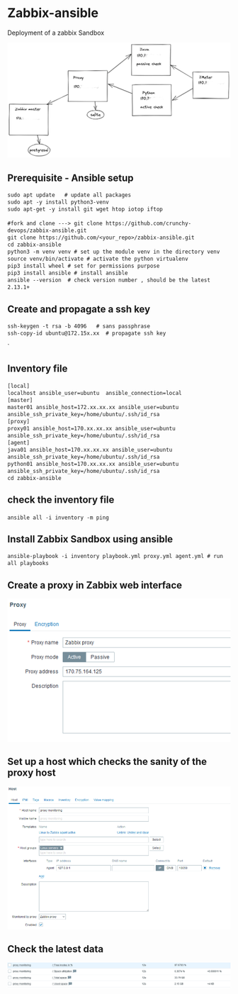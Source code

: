 # Zabbix-ansible

Deployment of a zabbix Sandbox 

![zabbix_architecture](screenshots/sandbox.png)

## Prerequisite - Ansible setup 
```shell
sudo apt update   # update all packages
sudo apt -y install python3-venv
sudo apt-get -y install git wget htop iotop iftop

#fork and clone ---> git clone https://github.com/crunchy-devops/zabbix-ansible.git
git clone https://github.com/<your_repo>/zabbix-ansible.git
cd zabbix-ansible
python3 -m venv venv # set up the module venv in the directory venv
source venv/bin/activate # activate the python virtualenv
pip3 install wheel # set for permissions purpose
pip3 install ansible # install ansible
ansible --version  # check version number , should be the latest 2.13.1+
```

## Create and propagate a ssh key
```shell
ssh-keygen -t rsa -b 4096   # sans passphrase
ssh-copy-id ubuntu@172.15x.xx  # propagate ssh key
```
`
## Inventory file 

```shell
[local]
localhost ansible_user=ubuntu  ansible_connection=local 
[master]
master01 ansible_host=172.xx.xx.xx ansible_user=ubuntu ansible_ssh_private_key=/home/ubuntu/.ssh/id_rsa
[proxy]
proxy01 ansible_host=170.xx.xx.xx ansible_user=ubuntu ansible_ssh_private_key=/home/ubuntu/.ssh/id_rsa
[agent]
java01 ansible_host=170.xx.xx.xx ansible_user=ubuntu ansible_ssh_private_key=/home/ubuntu/.ssh/id_rsa
python01 ansible_host=170.xx.xx.xx ansible_user=ubuntu ansible_ssh_private_key=/home/ubuntu/.ssh/id_rsa
cd zabbix-ansible 
```
## check the inventory file 
```ansible all -i inventory -m ping ```

## Install Zabbix Sandbox using ansible 
```shell
ansible-playbook -i inventory playbook.yml proxy.yml agent.yml # run all playbooks
```
## Create a proxy in Zabbix web interface

![proxy](screenshots/proxy_definition.png)

## Set up a host which checks the sanity of the proxy host

![proxy](screenshots/proxy_host_monitoring.png)

## Check the latest data

![proxy](screenshots/latest_data_from_proxy.png)
